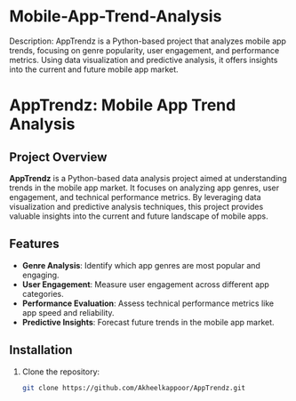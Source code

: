 # Mobile-App-Trend-Analysis
 Description: AppTrendz is a Python-based project that analyzes mobile app trends, focusing on genre popularity, user engagement, and performance metrics. Using data visualization and predictive analysis, it offers insights into the current and future mobile app market.


 # AppTrendz: Mobile App Trend Analysis

## Project Overview

**AppTrendz** is a Python-based data analysis project aimed at understanding trends in the mobile app market. It focuses on analyzing app genres, user engagement, and technical performance metrics. By leveraging data visualization and predictive analysis techniques, this project provides valuable insights into the current and future landscape of mobile apps.

## Features

- **Genre Analysis**: Identify which app genres are most popular and engaging.
- **User Engagement**: Measure user engagement across different app categories.
- **Performance Evaluation**: Assess technical performance metrics like app speed and reliability.
- **Predictive Insights**: Forecast future trends in the mobile app market.

## Installation

1. Clone the repository:
   ```sh
   git clone https://github.com/Akheelkappoor/AppTrendz.git
